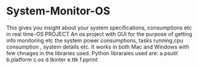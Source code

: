 # System-Monitor-OS
This gives you insight about your system specifications, consumptions etc in real time-OS PROJECT
An os project with GUI for the purpose of getting info monitoring etc the system power consumptions, tasks running,cpu consumption , system details etc.
It works in both Mac and Windows with few chnages in the libraries used.
Python libraraies used are:
a.psutil
b.platform
c.os
d.tkinter
e.ttk
f.pprint


